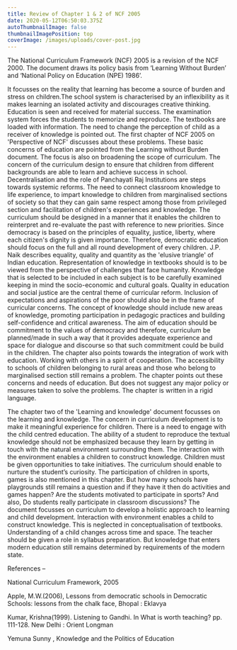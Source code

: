 ```yaml
---
title: Review of Chapter 1 & 2 of NCF 2005
date: 2020-05-12T06:50:03.375Z
autoThumbnailImage: false
thumbnailImagePosition: top
coverImage: /images/uploads/cover-post.jpg
---
```

The National Curriculum Framework (NCF) 2005 is a revision of the NCF 2000. The document draws its policy basis from ‘Learning Without Burden’ and ‘National Policy on Education (NPE) 1986’. 

It focusses on the reality that learning has become a source of burden and stress on children.The school system is characterised by an inflexibility as it makes learning an isolated activity and discourages creative thinking. Education is seen and received for material success. The examination system forces the students to memorize and reproduce. The textbooks are loaded with information. The need to change the perception of child as a receiver of knowledge is pointed out.  The first chapter of NCF 2005 on 'Perspective of NCF' discusses about these problems. These basic concerns of education are pointed from the Learning without Burden document. The focus is also on broadening the scope of curriculum. The concern of the curriculum design to ensure that children from different backgrounds are able to learn and achieve success in school. Decentralisation and the role of Panchayati Raj Institutions are steps towards systemic reforms. The need to connect classroom knowledge to life experience, to impart knowledge to children from marginalised sections of society so that they can gain same respect among those from privileged section and facilitation of children's experiences and knowledge. The curriculum should be designed in a manner that it enables the children to reinterpret and re-evaluate the past with reference to new priorities. Since democracy is based on the principles of equality, justice, liberty, where each citizen's dignity is given importance. Therefore, democratic education should focus on the full and all round development of every children. J.P. Naik describes equality, quality and quantity as the 'elusive triangle' of Indian education. Representation of knowledge in textbooks should is to be viewed from the perspective of challenges that face humanity. Knowledge that is selected to be included in each subject is to be carefully examined keeping in mind the socio-economic and cultural goals. Quality in education and social justice are the central theme of curricular reform. Inclusion of expectations and aspirations of the poor should also be in the frame of curricular concerns. The concept of knowledge should include new areas of knowledge, promoting participation in pedagogic practices and building self-confidence and critical awareness. The aim of education should be commitment to the values of democracy and therefore, curriculum be planned/made in such a way that it provides adequate experience and space for dialogue and discourse so that such commitment could be build in the children. The chapter also points towards the integration of work with education. Working with others in a spirit of cooperation. The accessibility to schools of children belonging to rural areas and those who belong to marginalised section still remains a problem. The chapter points out these concerns and needs of education. But does not suggest any major policy or measures taken to solve the problems. The chapter is written in a rigid language. 

The chapter two of the 'Learning and knowledge' document focusses on the learning and knowledge. The concern in curriculum development is to make it meaningful experience for children. There is a need to engage with the child centred education. The ability of a student to reproduce the textual knowledge should not be emphasized because they learn by getting in touch with the natural environment surrounding them. The interaction with the environment enables a children to construct knowledge.  Children must be given opportunities to take initiatives. The curriculum should enable to nurture the student’s curiosity. The participation of children in sports, games is also mentioned in this chapter.  But how many schools have playgrounds still remains a question and if they have it then do activities and games happen? Are the students motivated to participate in sports? And also, Do students really participate in classroom discussions? The document focusses on curriculum to develop a holistic approach to learning and child development. Interaction with environment enables a child to construct knowledge. This is neglected in conceptualisation of textbooks. Understanding of a child changes across time and space. The teacher should be given a role in syllabus preparation. But knowledge that enters modern education still remains determined by requirements of the modern state. 

References –

 National Curriculum Framework, 2005

Apple, M.W.(2006), Lessons from democratic schools in Democratic Schools: lessons from the chalk face, Bhopal : Eklavya

Kumar, Krishna(1999). Listening to Gandhi. In What is worth teaching? pp. 111-128. New Delhi : Orient Longman

Yemuna Sunny , Knowledge and the Politics of Education